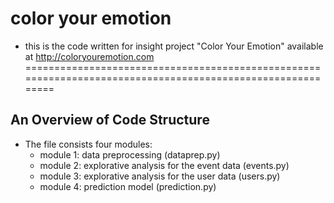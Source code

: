 # color your emotion
- this is the code written for insight project "Color Your Emotion" available at http://coloryouremotion.com
===========================================================================================================
## An Overview of Code Structure


- The file consists four modules:
  - module 1: data preprocessing (dataprep.py)
  - module 2: explorative analysis for the event data (events.py)
  - module 3: explorative analysis for the user data (users.py)
  - module 4: prediction model (prediction.py)



